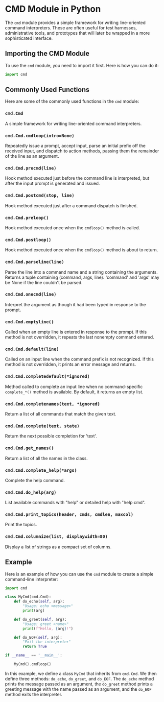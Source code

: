 # CMD Module in Python

The `cmd` module provides a simple framework for writing line-oriented command interpreters. These are often useful for test harnesses, administrative tools, and prototypes that will later be wrapped in a more sophisticated interface.

## Importing the CMD Module

To use the `cmd` module, you need to import it first. Here is how you can do it:

```python
import cmd
```

## Commonly Used Functions

Here are some of the commonly used functions in the `cmd` module:

### `cmd.Cmd`

A simple framework for writing line-oriented command interpreters.

### `cmd.Cmd.cmdloop(intro=None)`

Repeatedly issue a prompt, accept input, parse an initial prefix off the received input, and dispatch to action methods, passing them the remainder of the line as an argument.

### `cmd.Cmd.precmd(line)`

Hook method executed just before the command line is interpreted, but after the input prompt is generated and issued.

### `cmd.Cmd.postcmd(stop, line)`

Hook method executed just after a command dispatch is finished.

### `cmd.Cmd.preloop()`

Hook method executed once when the `cmdloop()` method is called.

### `cmd.Cmd.postloop()`

Hook method executed once when the `cmdloop()` method is about to return.

### `cmd.Cmd.parseline(line)`

Parse the line into a command name and a string containing the arguments. Returns a tuple containing (command, args, line). 'command' and 'args' may be None if the line couldn't be parsed.

### `cmd.Cmd.onecmd(line)`

Interpret the argument as though it had been typed in response to the prompt.

### `cmd.Cmd.emptyline()`

Called when an empty line is entered in response to the prompt. If this method is not overridden, it repeats the last nonempty command entered.

### `cmd.Cmd.default(line)`

Called on an input line when the command prefix is not recognized. If this method is not overridden, it prints an error message and returns.

### `cmd.Cmd.completedefault(*ignored)`

Method called to complete an input line when no command-specific `complete_*()` method is available. By default, it returns an empty list.

### `cmd.Cmd.completenames(text, *ignored)`

Return a list of all commands that match the given text.

### `cmd.Cmd.complete(text, state)`

Return the next possible completion for 'text'.

### `cmd.Cmd.get_names()`

Return a list of all the names in the class.

### `cmd.Cmd.complete_help(*args)`

Complete the help command.

### `cmd.Cmd.do_help(arg)`

List available commands with "help" or detailed help with "help cmd".

### `cmd.Cmd.print_topics(header, cmds, cmdlen, maxcol)`

Print the topics.

### `cmd.Cmd.columnize(list, displaywidth=80)`

Display a list of strings as a compact set of columns.

## Example

Here is an example of how you can use the `cmd` module to create a simple command-line interpreter:

````python
import cmd

class MyCmd(cmd.Cmd):
    def do_echo(self, arg):
        "Usage: echo <message>"
        print(arg)

    def do_greet(self, arg):
        "Usage: greet <name>"
        print(f"Hello, {arg}!")

    def do_EOF(self, arg):
        "Exit the interpreter"
        return True

if __name__ == '__main__':

    MyCmd().cmdloop()
````

In this example, we define a class `MyCmd` that inherits from `cmd.Cmd`. We then define three methods: `do_echo`, `do_greet`, and `do_EOF`. The `do_echo` method prints the message passed as an argument, the `do_greet` method prints a greeting message with the name passed as an argument, and the `do_EOF` method exits the interpreter.